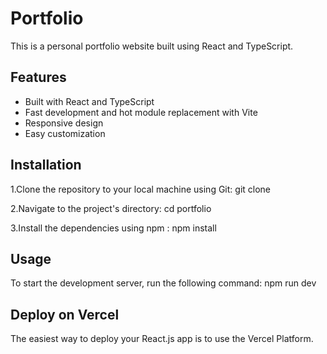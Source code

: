# Portfolio

This is a personal portfolio website built using React and TypeScript.

## Features
 
 * Built with React and TypeScript
 * Fast development and hot module replacement with Vite
 * Responsive design
 * Easy customization

## Installation

1.Clone the repository to your local machine using Git:
  git clone <repository-url>
  
2.Navigate to the project's directory:
  cd portfolio
  
3.Install the dependencies using npm :
  npm install

## Usage

To start the development server, run the following command:
  npm run dev

## Deploy on Vercel

The easiest way to deploy your React.js app is to use the Vercel Platform.

